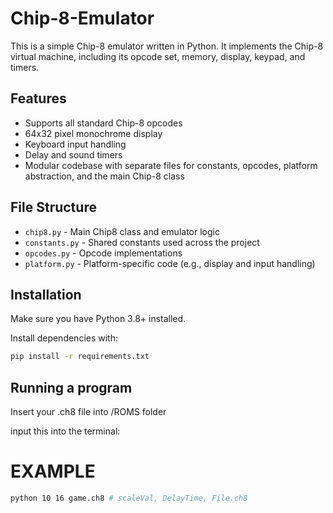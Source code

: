 # Chip-8-Emulator

This is a simple Chip-8 emulator written in Python. It implements the Chip-8 virtual machine, including its opcode set, memory, display, keypad, and timers.

## Features

- Supports all standard Chip-8 opcodes
- 64x32 pixel monochrome display
- Keyboard input handling
- Delay and sound timers
- Modular codebase with separate files for constants, opcodes, platform abstraction, and the main Chip-8 class

## File Structure

- `chip8.py` - Main Chip8 class and emulator logic
- `constants.py` - Shared constants used across the project
- `opcodes.py` - Opcode implementations
- `platform.py` - Platform-specific code (e.g., display and input handling)

## Installation

Make sure you have Python 3.8+ installed.

Install dependencies with:

```bash
pip install -r requirements.txt
```

## Running a program

Insert your .ch8 file into /ROMS folder

input this into the terminal:

# EXAMPLE

```bash
python 10 16 game.ch8 # scaleVal, DelayTime, File.ch8
```